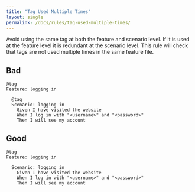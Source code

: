```yaml
---
title: "Tag Used Multiple Times"
layout: single
permalink: /docs/rules/tag-used-multiple-times/
---
```


Avoid using the same tag at both the feature and scenario level. If it is used at the feature level it is redundant at the scenario level. This rule will check that tags are not used multiple times in the same feature file.

## Bad

```gherkin
@tag
Feature: logging in

  @tag
  Scenario: logging in
    Given I have visited the website
    When I log in with "<username>" and "<password>"
    Then I will see my account
```

## Good

```gherkin
@tag
Feature: logging in

  Scenario: logging in
    Given I have visited the website
    When I log in with "<username>" and "<password>"
    Then I will see my account
```
